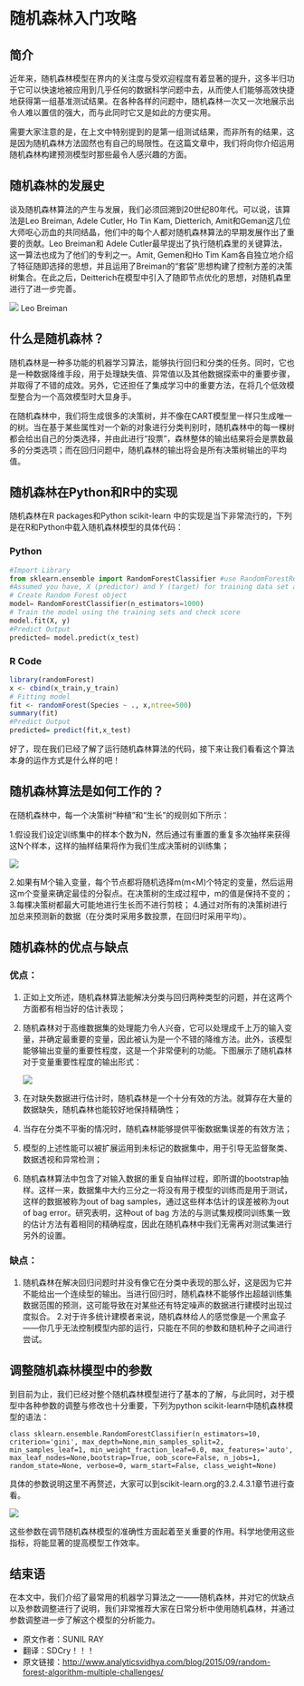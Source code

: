 # 随机森林入门攻略


## 简介

近年来，随机森林模型在界内的关注度与受欢迎程度有着显著的提升，这多半归功于它可以快速地被应用到几乎任何的数据科学问题中去，从而使人们能够高效快捷地获得第一组基准测试结果。在各种各样的问题中，随机森林一次又一次地展示出令人难以置信的强大，而与此同时它又是如此的方便实用。

需要大家注意的是，在上文中特别提到的是第一组测试结果，而非所有的结果，这是因为随机森林方法固然也有自己的局限性。在这篇文章中，我们将向你介绍运用随机森林构建预测模型时那些最令人感兴趣的方面。

## 随机森林的发展史

谈及随机森林算法的产生与发展，我们必须回溯到20世纪80年代。可以说，该算法是Leo Breiman, Adele Cutler, Ho Tin Kam, Dietterich, Amit和Geman这几位大师呕心沥血的共同结晶，他们中的每个人都对随机森林算法的早期发展作出了重要的贡献。Leo Breiman和 Adele Cutler最早提出了执行随机森里的关键算法，这一算法也成为了他们的专利之一。Amit, Gemen和Ho Tim Kam各自独立地介绍了特征随即选择的思想，并且运用了Breiman的“套袋”思想构建了控制方差的决策树集合。在此之后，Deitterich在模型中引入了随即节点优化的思想，对随机森里进行了进一步完善。

![](http://static.datartisan.com/upload/attachment/2015/09/1onzxgyJ.jpg)
Leo Breiman


## 什么是随机森林？

随机森林是一种多功能的机器学习算法，能够执行回归和分类的任务。同时，它也是一种数据降维手段，用于处理缺失值、异常值以及其他数据探索中的重要步骤，并取得了不错的成效。另外，它还担任了集成学习中的重要方法，在将几个低效模型整合为一个高效模型时大显身手。

在随机森林中，我们将生成很多的决策树，并不像在CART模型里一样只生成唯一的树。当在基于某些属性对一个新的对象进行分类判别时，随机森林中的每一棵树都会给出自己的分类选择，并由此进行“投票”，森林整体的输出结果将会是票数最多的分类选项；而在回归问题中，随机森林的输出将会是所有决策树输出的平均值。

## 随机森林在Python和R中的实现

随机森林在R packages和Python scikit-learn 中的实现是当下非常流行的，下列是在R和Python中载入随机森林模型的具体代码：

### Python

```python
#Import Library 
from sklearn.ensemble import RandomForestClassifier #use RandomForestRegressor for regression problem 
#Assumed you have, X (predictor) and Y (target) for training data set and x_test(predictor) of test_dataset 
# Create Random Forest object 
model= RandomForestClassifier(n_estimators=1000) 
# Train the model using the training sets and check score 
model.fit(X, y) 
#Predict Output 
predicted= model.predict(x_test) 
```

### R Code

```R
library(randomForest) 
x <- cbind(x_train,y_train) 
# Fitting model 
fit <- randomForest(Species ~ ., x,ntree=500) 
summary(fit) 
#Predict Output  
predicted= predict(fit,x_test)
```
 
好了，现在我们已经了解了运行随机森林算法的代码，接下来让我们看看这个算法本身的运作方式是什么样的吧！


## 随机森林算法是如何工作的？

在随机森林中，每一个决策树“种植”和“生长”的规则如下所示：

1.假设我们设定训练集中的样本个数为N，然后通过有重置的重复多次抽样来获得这N个样本，这样的抽样结果将作为我们生成决策树的训练集；
    
![](http://static.datartisan.com/upload/attachment/2015/09/hnxXy5ng.jpg)

2.如果有M个输入变量，每个节点都将随机选择m(m<M)个特定的变量，然后运用这m个变量来确定最佳的分裂点。在决策树的生成过程中，m的值是保持不变的；
3.每棵决策树都最大可能地进行生长而不进行剪枝；
4.通过对所有的决策树进行加总来预测新的数据（在分类时采用多数投票，在回归时采用平均）。


## 随机森林的优点与缺点

### 优点：

1. 正如上文所述，随机森林算法能解决分类与回归两种类型的问题，并在这两个方面都有相当好的估计表现；
2. 随机森林对于高维数据集的处理能力令人兴奋，它可以处理成千上万的输入变量，并确定最重要的变量，因此被认为是一个不错的降维方法。此外，该模型能够输出变量的重要性程度，这是一个非常便利的功能。下图展示了随机森林对于变量重要性程度的输出形式：

    ![](http://static.datartisan.com/upload/attachment/2015/09/WS0yMYFG.png)
 
3. 在对缺失数据进行估计时，随机森林是一个十分有效的方法。就算存在大量的数据缺失，随机森林也能较好地保持精确性；
4. 当存在分类不平衡的情况时，随机森林能够提供平衡数据集误差的有效方法；
5. 模型的上述性能可以被扩展运用到未标记的数据集中，用于引导无监督聚类、数据透视和异常检测；
6. 随机森林算法中包含了对输入数据的重复自抽样过程，即所谓的bootstrap抽样。这样一来，数据集中大约三分之一将没有用于模型的训练而是用于测试，这样的数据被称为out of bag samples，通过这些样本估计的误差被称为out of bag error。研究表明，这种out of bag 方法的与测试集规模同训练集一致的估计方法有着相同的精确程度，因此在随机森林中我们无需再对测试集进行另外的设置。

### 缺点：

1. 随机森林在解决回归问题时并没有像它在分类中表现的那么好，这是因为它并不能给出一个连续型的输出。当进行回归时，随机森林不能够作出超越训练集数据范围的预测，这可能导致在对某些还有特定噪声的数据进行建模时出现过度拟合。
2.对于许多统计建模者来说，随机森林给人的感觉像是一个黑盒子——你几乎无法控制模型内部的运行，只能在不同的参数和随机种子之间进行尝试。

## 调整随机森林模型中的参数

到目前为止，我们已经对整个随机森林模型进行了基本的了解，与此同时，对于模型中各种参数的调整与修改也十分重要，下列为python scikit-learn中随机森林模型的语法：

```
class sklearn.ensemble.RandomForestClassifier(n_estimators=10, criterion='gini', max_depth=None,min_samples_split=2, min_samples_leaf=1, min_weight_fraction_leaf=0.0, max_features='auto', max_leaf_nodes=None,bootstrap=True, oob_score=False, n_jobs=1, random_state=None, verbose=0, warm_start=False, class_weight=None)
```

具体的参数说明这里不再赘述，大家可以到scikit-learn.org的3.2.4.3.1章节进行查看。

![](http://static.datartisan.com/upload/attachment/2015/09/ZOxMA3xR.jpg)
 

这些参数在调节随机森林模型的准确性方面起着至关重要的作用。科学地使用这些指标，将能显著的提高模型工作效率。

## 结束语

在本文中，我们介绍了最常用的机器学习算法之一——随机森林，并对它的优缺点以及参数调整进行了说明，我们非常推荐大家在日常分析中使用随机森林，并通过参数调整进一步了解这个模型的分析能力。

- 原文作者：SUNIL RAY
- 翻译：SDCry！！！
- 原文链接：http://www.analyticsvidhya.com/blog/2015/09/random-forest-algorithm-multiple-challenges/
